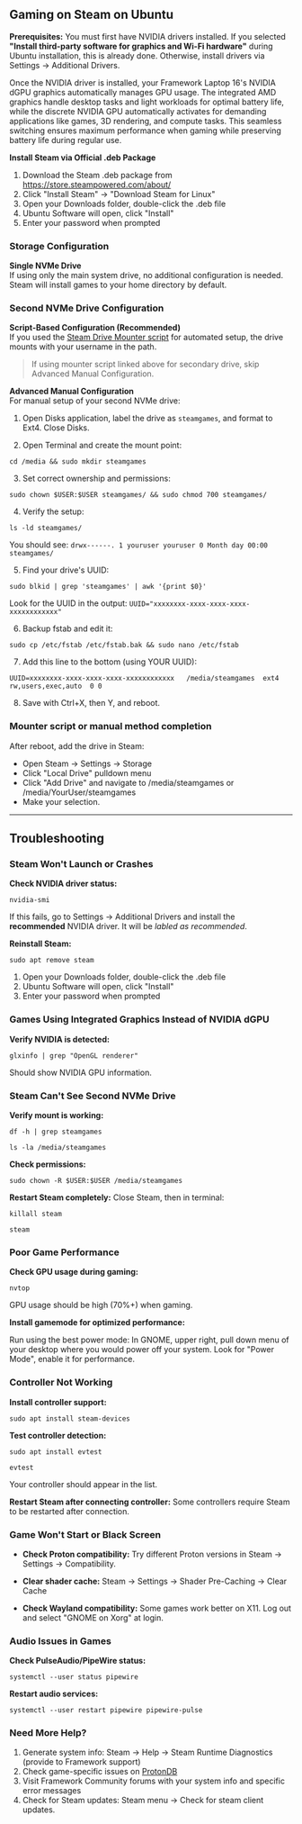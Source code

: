 ## Gaming on Steam on Ubuntu

**Prerequisites:** You must first have NVIDIA drivers installed. If you selected **"Install third-party software for graphics and Wi-Fi hardware"** during Ubuntu installation, this is already done. Otherwise, install drivers via Settings → Additional Drivers.

Once the NVIDIA driver is installed, your Framework Laptop 16's NVIDIA dGPU graphics automatically manages GPU usage. The integrated AMD graphics handle desktop tasks and light workloads for optimal battery life, while the discrete NVIDIA GPU automatically activates for demanding applications like games, 3D rendering, and compute tasks. This seamless switching ensures maximum performance when gaming while preserving battery life during regular use.

**Install Steam via Official .deb Package**

1. Download the Steam .deb package from https://store.steampowered.com/about/
2. Click "Install Steam" → "Download Steam for Linux"
3. Open your Downloads folder, double-click the .deb file
4. Ubuntu Software will open, click "Install"
5. Enter your password when prompted


### Storage Configuration

**Single NVMe Drive**  
If using only the main system drive, no additional configuration is needed. Steam will install games to your home directory by default.

### Second NVMe Drive Configuration

**Script-Based Configuration (Recommended)**  
If you used the [Steam Drive Mounter script](https://github.com/FrameworkComputer/steam-drive-mounter/blob/main/README.md#steam-drive-mounter) for automated setup, the drive mounts with your username in the path.

>If using mounter script linked above for secondary drive, skip Advanced Manual Configuration.

**Advanced Manual Configuration**  
For manual setup of your second NVMe drive:

1. Open Disks application, label the drive as `steamgames`, and format to Ext4. Close Disks.

2. Open Terminal and create the mount point:

`cd /media && sudo mkdir steamgames`

3. Set correct ownership and permissions:

```sudo chown $USER:$USER steamgames/ && sudo chmod 700 steamgames/```

4. Verify the setup:

```ls -ld steamgames/```

You should see: `drwx------. 1 youruser youruser 0 Month day 00:00 steamgames/`

5. Find your drive's UUID:

```sudo blkid | grep 'steamgames' | awk '{print $0}'```

Look for the UUID in the output: `UUID="xxxxxxxx-xxxx-xxxx-xxxx-xxxxxxxxxxxx"`

6. Backup fstab and edit it:

```sudo cp /etc/fstab /etc/fstab.bak && sudo nano /etc/fstab```

7. Add this line to the bottom (using YOUR UUID):

```UUID=xxxxxxxx-xxxx-xxxx-xxxx-xxxxxxxxxxxx   /media/steamgames  ext4  rw,users,exec,auto  0 0```

8. Save with Ctrl+X, then Y, and reboot.

### Mounter script or manual method completion

After reboot, add the drive in Steam:
  - Open Steam → Settings → Storage
  - Click "Local Drive" pulldown menu
  - Click "Add Drive" and navigate to /media/steamgames or /media/YourUser/steamgames
  - Make your selection.

-----------

## Troubleshooting

### Steam Won't Launch or Crashes
**Check NVIDIA driver status:**

`nvidia-smi`

If this fails, go to Settings → Additional Drivers and install the **recommended** NVIDIA driver. It will be _labled as recommended_.

**Reinstall Steam:**

`sudo apt remove steam`

1. Open your Downloads folder, double-click the .deb file
2. Ubuntu Software will open, click "Install"
3. Enter your password when prompted


### Games Using Integrated Graphics Instead of NVIDIA dGPU
**Verify NVIDIA is detected:**

`glxinfo | grep "OpenGL renderer"`

Should show NVIDIA GPU information.


### Steam Can't See Second NVMe Drive
**Verify mount is working:**

`df -h | grep steamgames`

`ls -la /media/steamgames`

**Check permissions:**

`sudo chown -R $USER:$USER /media/steamgames`

**Restart Steam completely:**
Close Steam, then in terminal:

`killall steam`

`steam`

### Poor Game Performance
**Check GPU usage during gaming:**

`nvtop`

GPU usage should be high (70%+) when gaming.

**Install gamemode for optimized performance:**

Run using the best power mode: In GNOME, upper right, pull down menu of your desktop where you would power off your system. Look for "Power Mode", enable it for performance.

### Controller Not Working
**Install controller support:**

`sudo apt install steam-devices`

**Test controller detection:**

`sudo apt install evtest`

`evtest`

Your controller should appear in the list.

**Restart Steam after connecting controller:**
Some controllers require Steam to be restarted after connection.

### Game Won't Start or Black Screen
- **Check Proton compatibility:** Try different Proton versions in Steam → Settings → Compatibility.

- **Clear shader cache:** Steam → Settings → Shader Pre-Caching → Clear Cache

- **Check Wayland compatibility:** Some games work better on X11. Log out and select "GNOME on Xorg" at login.


### Audio Issues in Games
**Check PulseAudio/PipeWire status:**

`systemctl --user status pipewire`

**Restart audio services:**

`systemctl --user restart pipewire pipewire-pulse`

### Need More Help?
1. Generate system info: Steam → Help → Steam Runtime Diagnostics (provide to Framework support)
3. Check game-specific issues on [ProtonDB](https://www.protondb.com/)
5. Visit Framework Community forums with your system info and specific error messages
6. Check for Steam updates: Steam menu → Check for steam client updates.

